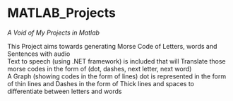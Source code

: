 # MATLAB_Projects
*A Void of My Projects in Matlab*

This Project aims towards generating Morse Code of Letters, words and Sentences with audio <br /> 
Text to speech (using .NET framework) is included that will Translate those morse codes in the form of (dot, dashes, next letter, next word) <br />
A Graph (showing codes in the form of lines) dot is represented in the form of thin lines and Dashes in the form of Thick lines and spaces to differentiate 
between letters and words 
